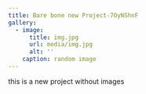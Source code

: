 ```yaml
---
title: Bare bone new Project-7OyNShnF
gallery:
  - image:
      title: img.jpg
      url: media/img.jpg
      alt: ''
    caption: random image
---
```

this is a new project without images
